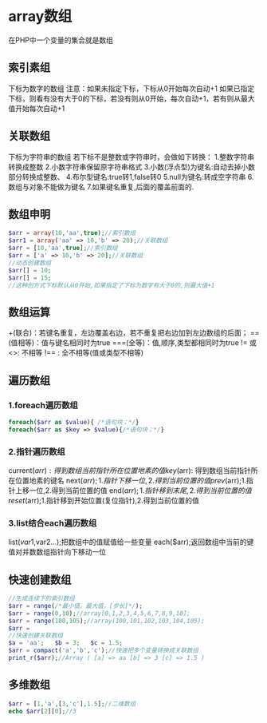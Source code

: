 # array数组
在PHP中一个变量的集合就是数组
## 索引素组
下标为数字的数组
注意：如果未指定下标，下标从0开始每次自动+1
如果已指定下标，则看有没有大于0的下标，若没有则从0开始，每次自动+1，若有则从最大值开始每次自动+1
## 关联数组
下标为字符串的数组
若下标不是整数或字符串时，会做如下转换：
1.整数字符串转换成整数
2.小数字符串保留原字符串格式
3.小数(浮点型)为键名:自动去掉小数部分转换成整数、
4.布尔型键名:true转1,false转0
5.null为键名:转成空字符串
6.数组与对象不能做为键名
7.如果键名重复,后面的覆盖前面的.
## 数组申明
```php
$arr = array(10,'aa',true);//索引数组
$arr1 = array('aa' => 10,'b' => 20);//关联数组
$arr = [10,'aa',true];//索引数组
$arr = ['a' => 10,'b' => 20];//关联数组
//动态创建数组
$arr[] = 10;
$arr[] = 15;
//这种创方式下标默认从0开始,如果指定了下标为数字有大于0的,则最大值+1
```
## 数组运算
+(联合)：若键名重复，左边覆盖右边，若不重复把右边加到左边数组的后面；
==(值相等)：值与键名相同时为true
===(全等)：值,顺序,类型都相同时为true
!= 或 <>: 不相等
!== : 全不相等(值或类型不相等)
## 遍历数组
### 1.foreach遍历数组
```php
foreach($arr as $value){ /*语句块；*/}
foreach($arr as $key => $value){/*语句块；*/}
```
### 2.指针遍历数组
current($arr): 得到数组当前指针所在位置地素的值
key($arr): 得到数组当前指针所在位置地素的键名
next($arr);1.指针下移一位,2.得到当前位置的值
prev($arr);1.指针上移一位,2.得到当前位置的值
end($arr);1.指针移到末尾,2.得到当前位置的值
reset($arr);1.指针移到开始位置(复位指针),2.得到当前位置的值
### 3.list结合each遍历数组
list($var1,$var2...);把数组中的值赋值给一些变量
each($arr);返回数组中当前的键值对并数数组指针向下移动一位
## 快速创建数组
```php
//生成连续下的索引数组
$arr = range(/*最小值，最大值，[步长]*/);
$arr = range(0,10);//array[0,1,2,3,4,5,6,7,8,9,10];
$arr = range(100,105);//array(100,101,102,103,104,105);
$arr = 
//快速创建关联数组
$a = 'aa';   $b = 3;   $c = 1.5;
$arr = compact('a','b','c');//快速把多个变量转换成关联数组
print_r($arr);//Array ( [a] => aa [b] => 3 [c] => 1.5 )
```
## 多维数组
```PHP
$arr = [1,'a',[3,'c'],1.5];//二维数组
echo $arr[2][0];//3
```